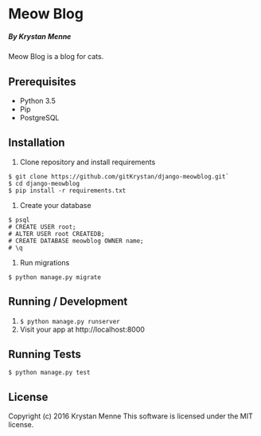 # Meow Blog

##### By Krystan Menne

Meow Blog is a blog for cats.

## Prerequisites
* Python 3.5
* Pip
* PostgreSQL

## Installation
1. Clone repository and install requirements
```
$ git clone https://github.com/gitKrystan/django-meowblog.git`
$ cd django-meowblog
$ pip install -r requirements.txt
```
1. Create your database
```
$ psql
# CREATE USER root;
# ALTER USER root CREATEDB;
# CREATE DATABASE meowblog OWNER name;
# \q
```
1. Run migrations
```
$ python manage.py migrate
```

## Running / Development
1. `$ python manage.py runserver `
1. Visit your app at http://localhost:8000

## Running Tests
`$ python manage.py test`

## License
Copyright (c) 2016 Krystan Menne
This software is licensed under the MIT license.
